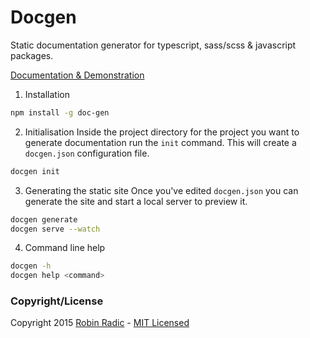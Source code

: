 Docgen
==============

Static documentation generator for typescript, sass/scss & javascript packages.

[Documentation & Demonstration](http://robin.radic.nl/docgen)

1. Installation
```sh
npm install -g doc-gen
```

2. Initialisation
Inside the project directory for the project you want to generate documentation run the `init` command.
This will create a `docgen.json` configuration file.
```sh
docgen init
```

3. Generating the static site
Once you've edited `docgen.json` you can generate the site and start a local server to preview it.
```sh
docgen generate
docgen serve --watch
```

4. Command line help
```sh
docgen -h
docgen help <command>
```


### Copyright/License
Copyright 2015 [Robin Radic](https://github.com/RobinRadic) - [MIT Licensed](http://radic.mit-license.org) 
 
 
 
 
